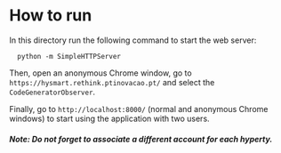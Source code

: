 # How to run

In this directory run the following command to start the web server:

```shell
  python -m SimpleHTTPServer
```

Then, open an anonymous Chrome window, go to `https://hysmart.rethink.ptinovacao.pt/` and select the `CodeGeneratorObserver`.

Finally, go to `http://localhost:8000/` (normal and anonymous Chrome windows) to start using the application with two users. 

##### Note: Do not forget to associate a different account for each hyperty.
